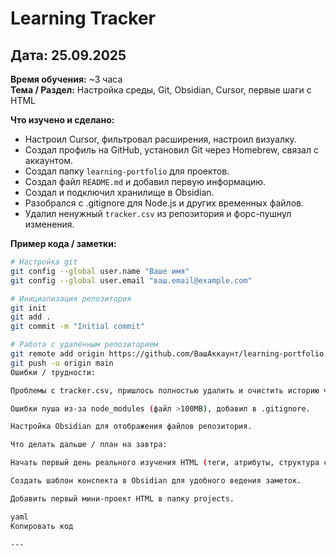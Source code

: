 # Learning Tracker

## Дата: 25.09.2025
**Время обучения:** ~3 часа  
**Тема / Раздел:** Настройка среды, Git, Obsidian, Cursor, первые шаги с HTML  

**Что изучено и сделано:**  
- Настроил Cursor, фильтровал расширения, настроил визуалку.  
- Создал профиль на GitHub, установил Git через Homebrew, связал с аккаунтом.  
- Создал папку `learning-portfolio` для проектов.  
- Создал файл `README.md` и добавил первую информацию.  
- Создал и подключил хранилище в Obsidian.  
- Разобрался с .gitignore для Node.js и других временных файлов.  
- Удалил ненужный `tracker.csv` из репозитория и форс-пушнул изменения.  

**Пример кода / заметки:**  
```bash
# Настройка git
git config --global user.name "Ваше имя"
git config --global user.email "ваш.email@example.com"

# Инициализация репозитория
git init
git add .
git commit -m "Initial commit"

# Работа с удалённым репозиторием
git remote add origin https://github.com/ВашАккаунт/learning-portfolio.git
git push -u origin main
Ошибки / трудности:

Проблемы с tracker.csv, пришлось полностью удалить и очистить историю через git filter-repo.

Ошибки пуша из-за node_modules (файл >100MB), добавил в .gitignore.

Настройка Obsidian для отображения файлов репозитория.

Что делать дальше / план на завтра:

Начать первый день реального изучения HTML (теги, атрибуты, структура страницы).

Создать шаблон конспекта в Obsidian для удобного ведения заметок.

Добавить первый мини-проект HTML в папку projects.

yaml
Копировать код

---